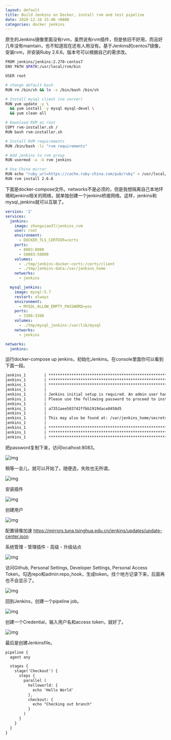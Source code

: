 ```yaml
---
layout: default
title: Build Jenkins on Docker, install rvm and test pipeline
date: 2020-12-16 15:40 +0800
categories: docker jenkins
---
```


原生的Jenkins镜像里面没有rvm，虽然说有rvm插件，但是依旧不好用，而且好几年没有maintain，也不知道现在还有人用没有。基于Jenkins的centos7镜像，安装rvm，并安装Ruby 2.6.6。版本号可以根据自己的需求改。

```bash
FROM jenkins/jenkins:2.270-centos7
ENV PATH $PATH:/usr/local/rvm/bin

USER root

# change default bash
RUN rm /bin/sh && ln -s /bin/bash /bin/sh

# Install mysql client (no server)
RUN yum update -y \
  && yum install -y mysql mysql-devel \
  && yum clean all

# Download RVM as root
COPY rvm-installer.sh /
RUN bash rvm-installer.sh

# Install RVM requirements
RUN /bin/bash -lc "rvm requirements"

# Add jenkins to rvm group
RUN usermod -a -G rvm jenkins

# Use China mirror
RUN echo "ruby_url=https://cache.ruby-china.com/pub/ruby" > /usr/local/rvm/user/db
RUN rvm install 2.6.6
```

下面是docker-compose文件。networks不是必须的，但是我想隔离自己本地环境和jenkins相关的网络，就单独创建一个jenkins桥接网络。这样，jenkins和mysql_jenkins就可以互联了。

```yaml
version: '2'
services:
  jenkins:
    image: zhongxiao37/jenkins_rvm
    user: root
    environment:
      - DOCKER_TLS_CERTDIR=certs
    ports:
      - 8083:8080
      - 50003:50000
    volumes:
      - ./tmp/jenkins-docker-certs:/certs/client
      - ./tmp/jenkins-data:/var/jenkins_home
    networks:
      - jenkins

  mysql_jenkins:
    image: mysql:5.7
    restart: always
    environment:
      - MYSQL_ALLOW_EMPTY_PASSWORD=yes
    ports:
      - 3308:3306
    volumes:
      - ./tmp/mysql_jenkins:/var/lib/mysql
    networks:
      - jenkins

networks:
  jenkins:
```

运行docker-compose up jenkins，初始化Jenkins。在console里面你可以看到下面一段。

```txt
jenkins_1        | *************************************************************
jenkins_1        | *************************************************************
jenkins_1        | *************************************************************
jenkins_1        |
jenkins_1        | Jenkins initial setup is required. An admin user has been created and a password generated.
jenkins_1        | Please use the following password to proceed to installation:
jenkins_1        |
jenkins_1        | a7351aee503742ffbb1919dace8458d5
jenkins_1        |
jenkins_1        | This may also be found at: /var/jenkins_home/secrets/initialAdminPassword
jenkins_1        |
jenkins_1        | *************************************************************
jenkins_1        | *************************************************************
jenkins_1        | *************************************************************
```

把password复制下来，访问localhost:8083。

![img](/images/unlock_jenkins.png)

稍等一会儿，就可以开始了。随便选，失败也无所谓。

![img](/images/jenkins_get_started.png)

安装插件

![img](/images/installing_plugins.png)

创建用户

![img](/images/jenkins_create_admin.png)

配置镜像加速 https://mirrors.tuna.tsinghua.edu.cn/jenkins/updates/update-center.json

系统管理 - 管理插件 - 高级 - 升级站点

![img](/images/jenkins_update_center.png)

访问Github, Personal Settings, Developer Settings, Personal Access Token。勾选repo和admin:repo_hook，生成token。找个地方记录下来，后面再也不会显示了。

![img](/images/github_access_token.png)

回到Jenkins，创建一个pipeline job。

![img](/images/jenkins_create_a_job.png)

创建一个Credential，输入用户名和access token，就好了。

![img](/images/jenkins_access_token.png)

最后是创建Jenkinsfile。

```txt
pipeline {
  agent any

  stages {
    stage('Checkout') {
      steps {
        parallel (
          helloworld: {
            echo 'Hello World'
          },
          checkout: {
            echo "Checking out branch"
          } 
        )
      }
    }
  }
}
```

